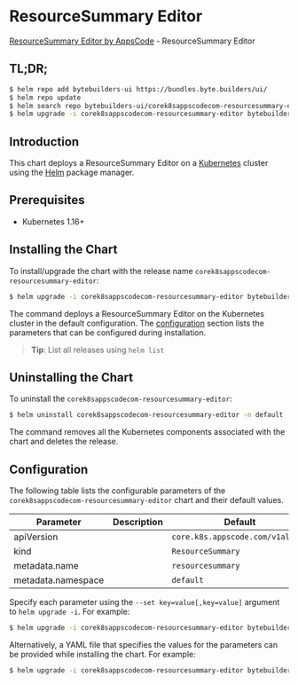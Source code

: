 # ResourceSummary Editor

[ResourceSummary Editor by AppsCode](https://byte.builders) - ResourceSummary Editor

## TL;DR;

```bash
$ helm repo add bytebuilders-ui https://bundles.byte.builders/ui/
$ helm repo update
$ helm search repo bytebuilders-ui/corek8sappscodecom-resourcesummary-editor --version=v0.4.7
$ helm upgrade -i corek8sappscodecom-resourcesummary-editor bytebuilders-ui/corek8sappscodecom-resourcesummary-editor -n default --create-namespace --version=v0.4.7
```

## Introduction

This chart deploys a ResourceSummary Editor on a [Kubernetes](http://kubernetes.io) cluster using the [Helm](https://helm.sh) package manager.

## Prerequisites

- Kubernetes 1.16+

## Installing the Chart

To install/upgrade the chart with the release name `corek8sappscodecom-resourcesummary-editor`:

```bash
$ helm upgrade -i corek8sappscodecom-resourcesummary-editor bytebuilders-ui/corek8sappscodecom-resourcesummary-editor -n default --create-namespace --version=v0.4.7
```

The command deploys a ResourceSummary Editor on the Kubernetes cluster in the default configuration. The [configuration](#configuration) section lists the parameters that can be configured during installation.

> **Tip**: List all releases using `helm list`

## Uninstalling the Chart

To uninstall the `corek8sappscodecom-resourcesummary-editor`:

```bash
$ helm uninstall corek8sappscodecom-resourcesummary-editor -n default
```

The command removes all the Kubernetes components associated with the chart and deletes the release.

## Configuration

The following table lists the configurable parameters of the `corek8sappscodecom-resourcesummary-editor` chart and their default values.

|     Parameter      | Description |                   Default                   |
|--------------------|-------------|---------------------------------------------|
| apiVersion         |             | <code>core.k8s.appscode.com/v1alpha1</code> |
| kind               |             | <code>ResourceSummary</code>                |
| metadata.name      |             | <code>resourcesummary</code>                |
| metadata.namespace |             | <code>default</code>                        |


Specify each parameter using the `--set key=value[,key=value]` argument to `helm upgrade -i`. For example:

```bash
$ helm upgrade -i corek8sappscodecom-resourcesummary-editor bytebuilders-ui/corek8sappscodecom-resourcesummary-editor -n default --create-namespace --version=v0.4.7 --set apiVersion=core.k8s.appscode.com/v1alpha1
```

Alternatively, a YAML file that specifies the values for the parameters can be provided while
installing the chart. For example:

```bash
$ helm upgrade -i corek8sappscodecom-resourcesummary-editor bytebuilders-ui/corek8sappscodecom-resourcesummary-editor -n default --create-namespace --version=v0.4.7 --values values.yaml
```
